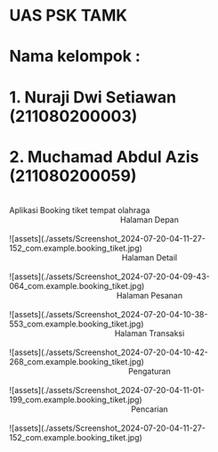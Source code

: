 # UAS PSK TAMK

# Nama kelompok :
# 1. Nuraji Dwi Setiawan (211080200003)
# 2. Muchamad Abdul Azis (211080200059)
<br>
Aplikasi Booking tiket tempat olahraga<br>

<center>Halaman Depan</center><br>
![assets](./assets/Screenshot_2024-07-20-04-11-27-152_com.example.booking_tiket.jpg)


<center>Halaman Detail</center><br>
![assets](./assets/Screenshot_2024-07-20-04-09-43-064_com.example.booking_tiket.jpg)


<center>Halaman Pesanan</center><br>
![assets](./assets/Screenshot_2024-07-20-04-10-38-553_com.example.booking_tiket.jpg)


<center>Halaman Transaksi</center><br>
![assets](./assets/Screenshot_2024-07-20-04-10-42-268_com.example.booking_tiket.jpg)


<center>Pengaturan</center><br>
![assets](./assets/Screenshot_2024-07-20-04-11-01-199_com.example.booking_tiket.jpg)


<center>Pencarian</center><br>
![assets](./assets/Screenshot_2024-07-20-04-11-27-152_com.example.booking_tiket.jpg)
